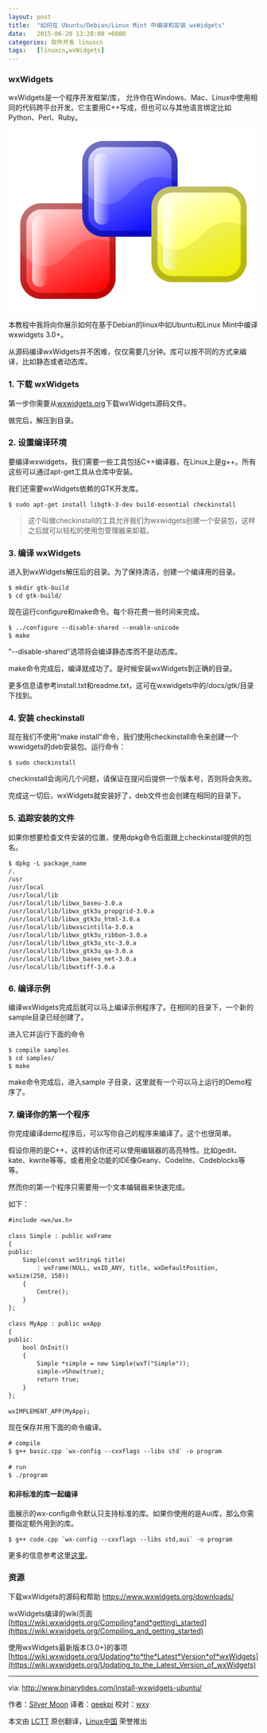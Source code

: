 ```yaml
---
layout: post
title:	"如何在 Ubuntu/Debian/Linux Mint 中编译和安装 wxWidgets"
date:	2015-06-20 13:28:00 +0800 
categories:	软件开发 linuxcn 
tags:	[linuxcn,wxWidgets]
---
```



### wxWidgets


wxWidgets是一个程序开发框架/库， 允许你在Windows、Mac、Linux中使用相同的代码跨平台开发。它主要用C++写成，但也可以与其他语言绑定比如Python、Perl、Ruby。


![](/Asserts/Images/album/201506/20/073112f3h66vfvvkpu4qpu.png)


本教程中我将向你展示如何在基于Debian的linux中如Ubuntu和Linux Mint中编译wxwidgets 3.0+。


从源码编译wxWidgets并不困难，仅仅需要几分钟。库可以按不同的方式来编译，比如静态或者动态库。


### 1. 下载 wxWidgets


第一步你需要从[wxwidgets.org](https://www.wxwidgets.org/downloads/)下载wxWidgets源码文件。


做完后，解压到目录。


### 2. 设置编译环境


要编译wxwidgets，我们需要一些工具包括C++编译器，在Linux上是g++。所有这些可以通过apt-get工具从仓库中安装。


我们还需要wxWidgets依赖的GTK开发库。



```
$ sudo apt-get install libgtk-3-dev build-essential checkinstall

```


> 
> 这个叫做checkinstall的工具允许我们为wxwidgets创建一个安装包，这样之后就可以轻松的使用包管理器来卸载。
> 
> 
> 


### 3. 编译 wxWidgets


进入到wxWidgets解压后的目录。为了保持清洁，创建一个编译用的目录。



```
$ mkdir gtk-build
$ cd gtk-build/

```

现在运行configure和make命令。每个将花费一些时间来完成。



```
$ ../configure --disable-shared --enable-unicode
$ make

```

"--disable-shared"选项将会编译静态库而不是动态库。


make命令完成后，编译就成功了。是时候安装wxWidgets到正确的目录。


更多信息请参考install.txt和readme.txt，这可在wxwidgets中的/docs/gtk/目录下找到。


### 4. 安装 checkinstall


现在我们不使用"make install"命令，我们使用checkinstall命令来创建一个wxwidgets的deb安装包。运行命令：



```
$ sudo checkinstall

```

checkinstall会询问几个问题，请保证在提问后提供一个版本号，否则将会失败。


完成这一切后，wxWidgets就安装好了，deb文件也会创建在相同的目录下。


### 5. 追踪安装的文件


如果你想要检查文件安装的位置，使用dpkg命令后面跟上checkinstall提供的包名。



```
$ dpkg -L package_name
/.
/usr
/usr/local
/usr/local/lib
/usr/local/lib/libwx_baseu-3.0.a
/usr/local/lib/libwx_gtk3u_propgrid-3.0.a
/usr/local/lib/libwx_gtk3u_html-3.0.a
/usr/local/lib/libwxscintilla-3.0.a
/usr/local/lib/libwx_gtk3u_ribbon-3.0.a
/usr/local/lib/libwx_gtk3u_stc-3.0.a
/usr/local/lib/libwx_gtk3u_qa-3.0.a
/usr/local/lib/libwx_baseu_net-3.0.a
/usr/local/lib/libwxtiff-3.0.a

```

### 6. 编译示例


编译wxWidgets完成后就可以马上编译示例程序了。在相同的目录下，一个新的sample目录已经创建了。


进入它并运行下面的命令



```
$ compile samples
$ cd samples/
$ make

```

make命令完成后，进入sample 子目录，这里就有一个可以马上运行的Demo程序了。


### 7. 编译你的第一个程序


你完成编译demo程序后，可以写你自己的程序来编译了。这个也很简单。


假设你用的是C++，这样的话你还可以使用编辑器的高亮特性。比如gedit、kate、kwrite等等。或者用全功能的IDE像Geany、Codelite、Codeblocks等等。


然而你的第一个程序只需要用一个文本编辑器来快速完成。


如下：



```
#include <wx/wx.h>

class Simple : public wxFrame
{
public:
    Simple(const wxString& title)
        : wxFrame(NULL, wxID_ANY, title, wxDefaultPosition, wxSize(250, 150))
    {
        Centre();
    }
};

class MyApp : public wxApp
{
public:
    bool OnInit()
    {
        Simple *simple = new Simple(wxT("Simple"));
        simple->Show(true);
        return true;
    }
};

wxIMPLEMENT_APP(MyApp);

```

现在保存并用下面的命令编译。



```
# compile
$ g++ basic.cpp `wx-config --cxxflags --libs std` -o program

# run
$ ./program

```

#### 和非标准的库一起编译


面展示的wx-config命令默认只支持标准的库。如果你使用的是Aui库，那么你需要指定额外用到的库。



```
$ g++ code.cpp `wx-config --cxxflags --libs std,aui` -o program

```

更多的信息参考这里[这里](https://wiki.wxwidgets.org/Updating_to_the_Latest_Version_of_wxWidgets#The_wx-config_script)。


### 资源


下载wxWidgets的源码和帮助 <https://www.wxwidgets.org/downloads/>


wxWidgets编译的wiki页面 [https://wiki.wxwidgets.org/Compiling*and*getting\_started](https://wiki.wxwidgets.org/Compiling_and_getting_started)


使用wxWidgets最新版本(3.0+)的事项 [https://wiki.wxwidgets.org/Updating*to*the*Latest*Version*of*wxWidgets](https://wiki.wxwidgets.org/Updating_to_the_Latest_Version_of_wxWidgets)




---


via: <http://www.binarytides.com/install-wxwidgets-ubuntu/>


作者：[Silver Moon](https://plus.google.com/117145272367995638274/posts) 译者：[geekpi](https://github.com/geekpi) 校对：[wxy](https://github.com/wxy)


本文由 [LCTT](https://github.com/LCTT/TranslateProject) 原创翻译，[Linux中国](https://linux.cn/) 荣誉推出
